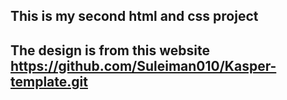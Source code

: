 ## This is my second html and css project
## The design is from this website https://github.com/Suleiman010/Kasper-template.git
